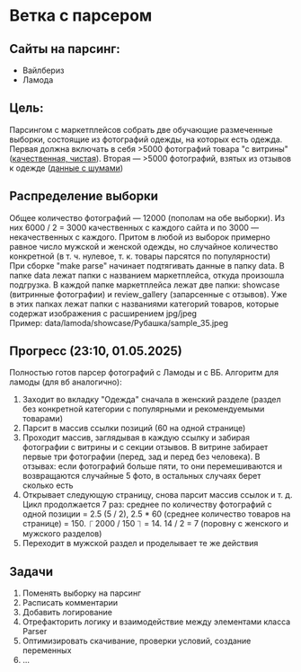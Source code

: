 
# Ветка с парсером

## Сайты на парсинг:

<ul>
<li>Вайлбериз</li>
<li>Ламода</li>
</ul>

## Цель:

Парсингом с маркетплейсов собрать две обучающие размеченные выборки, состоящие из фотографий одежды, на которых есть одежда. Первая должна включать в себя >5000 фотографий товара "с витрины"([качественная, чистая](https://a.lmcdn.ru/img600x866/M/P/MP002XW1G0SE_26726427_1_v2_2x.jpg)). Вторая — >5000 фотографий, взятых из отзывов к одежде ([данные с шумами](https://a.lmcdn.ru/photoreview/?key=0b699489-c853-3c4d-7cc8-63614a3ddb69-photoreview-s3.jpeg))

## Распределение выборки

Общее количество фотографий — 12000 (пополам на обе выборки). Из них 6000 / 2 = 3000 качественных с каждого сайта и по 3000 — некачественных с каждого. Притом в любой из выборок примерно равное число мужской и женской одежды, но случайное количество конкретной (в т. ч. нулевое, т. к. товары парсятся по популярности)\
При сборке "make parse" начинает подтягивать данные в папку data. В папке data лежат папки с названием маркетплейса, откуда произошла подгрузка. В каждой папке маркетплейса лежат две папки: showcase (витринные фотографии) и review_gallery (запарсенные с отзывов). Уже в этих папках лежат папки с названиями категорий товаров, которые содержат изображения с расширением jpg/jpeg\
Пример: data/lamoda/showcase/Рубашка/sample_35.jpeg

## Прогресс (23:10, 01.05.2025)

Полностью готов парсер фотографий с Ламоды и с ВБ. Алгоритм для ламоды (для вб аналогично):
<ol>  
<li>Заходит во вкладку "Одежда" сначала в женский разделе (раздел без конкретной категории с популярными и рекомендуемыми товарами)</li>
<li>Парсит в массив ссылки позиций (60 на одной странице)</li>  
<li>Проходит массив, заглядывая в каждую ссылку и забирая фотографии с витрины и с секции отзывов. В витрине забирает первые три фотографии (перед, зад и перед без человека). В отзывах: если фотографий больше пяти, то они перемешиваются и возвращаются случайные 5 фото, в остальных случаях берет сколько есть</li>
<li>Открывает следующую страницу, снова парсит массив ссылок и т. д. Цикл продолжается 7 раз: среднее по количеству фотографий с одной позиции = 2.5 (5 / 2), 2.5 * 60 (среднее количество товаров на странице) = 150. ⎾ 2000 / 150 ⏋ = 14. 14 / 2 = 7 (поровну с женского и мужского разделов)</li>
<li>Переходит в мужской раздел и проделывает те же действия</li>  
</ol>

## Задачи

<ol>
<li>Поменять выборку на парсинг</li>
<li>Расписать комментарии</li>
<li>Добавить логирование</li>
<li>Отрефакторить логику и взаимодействие между элементами класса Parser</li>
<li>Оптимизировать скачивание, проверки условий, создание переменных</li>
<li>...</li>
</ol>